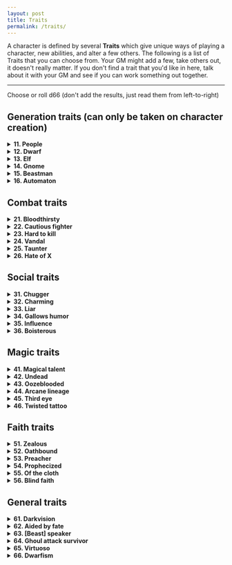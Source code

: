 ```yaml
---
layout: post
title: Traits
permalink: /traits/
---
```


A character is defined by several <b>Traits</b> which give unique ways of playing a character, new abilities, and alter a few others. The following is a list of Traits that you can choose from. Your GM might add a few, take others out, it doesn't really matter. If you don't find a trait that you'd like in here, talk about it with your GM and see if you can work something out together.
***

Choose or roll d66 (don't add the results, just read them from left-to-right)

## Generation traits (can only be taken on character creation)
<details markdown="1">
<summary><b>11. People</b></summary>

</details>

<details markdown="1">
<summary><b>12. Dwarf</b></summary>
<b>Level 1:</b> You have a beard, which takes up an Inventory slot. You can shave it off, but it'll regrow to full after a week. You can braid up to 4 Valuables into your beard (thus taking the same slot). For each Valuable you have braided into your beard, you have +1 HP.

<b>Level 2:</b> You can smell gold, jewels, treasure and precious metals. If you stand at a crossroads and sniff, the GM will tell you which direction has the most treasure. If you sniff an empty room, the GM will tell you if you smell the scent of hidden riches.

Bonus item: A dented helmet (acts as a Shield)

Roll 2 additional d4. If they land on Might, add 1, if they land on Wit, remove 1.
</details>

<details markdown="1">
<summary><b>13. Elf</b></summary>
<b>Level 1:</b> You're immortal to age, and can't be magically aged. Whenever you're dirtied, humiliated, or otherwise shown in a less-than-ideal light, you take a Wound. These Wounds don't heal until you've taken care of where it comes from (cleaning up, regaining your pride, etc).

<b>Level 2:</b> Natural, non-magical terrain doesn't affect you negatively in any way. You can walk on calm water. Your hair remains splendid after swimming in saltwater. Mud doesn't stain your boots. You don't cave into snow when you tread on it. Thorns part before you. Sand holds you just enough.

All attributes +2.
</details>

<details markdown="1">
<summary><b>14. Gnome</b></summary>
<b>Level 1:</b> You can't wield medium or heavy melee weapons, or mechanical ranged weapons. When you sleep, you can ask the GM, "If I do X, will Y happen?". The GM can truthfully answer by Yes, No or Maybe.

<b>Level 2:</b> 

Roll 2 additional d4. If they land on Lore, add 1, if they land on Might, remove 1.
</details>

<details markdown="1">
<summary><b>15. Beastman</b></summary>
You're an orc (pigman), a goblin (ratman) or a gnoll (dogman).

Scars you acquire give you either +1 Armor (if Inventory) or +1 HP (if Mind).

Might or Grace +1, Lore -2.
</details>

<details markdown="1">
<summary><b>16. Automaton</b></summary>
You have an attribute called PURPOSE (all caps is non-optional). It is always equal to your highest attribute. State your purpose in three words (for example, DEFEND-THIS-AREA, MUST-PROTECT-GEORGE, SLAY-ALL-MUTANTS, etc). Whenever you are in a situation where you're doing your purpose, roll PURPOSE instead of the normal attribute.
State also something that doesn't compute, in one word (for example, LOVE, WAR or TAXES). Whenever you're confronted with what you can't compute, either fall to 0 HP or shut down and reboot after a minute.
Someone with the appropriate tools can reprogram you while you're sleeping. They choose your new purpose. You choose what doesn't compute.

Lore -1.
</details>

## Combat traits
<details markdown="1">
<summary><b>21. Bloodthirsty</b></summary>
You love the smell of blood - yours or others. If you deal damage to an undamaged enemy, you heal 1 HP. If you're bathed in the mire of blood by the end of combat, heal all HP.

Bonus item: Notched axe (medium melee. Other warriors might want to compare. Some might want to kill you to prove a point)

+1 Grace.
</details>

<details markdown="1">
<summary><b>22. Cautious fighter</b></summary>
If you don't attack or cast a spell during a round of combat, your Armor is 5 (unless it was already higher).

Bonus item: Rampart shield (Armor, acts as a wall if you plant it firmly in the ground)
</details>

<details markdown="1">
<summary><b>23. Hard to kill</b></summary>
You aren't penalized by your current number of Wounds when you attempt to Stabilize.

Bonus item: Toothmarked leather belt (if you bite on it, you have a boon on any roll to resist pain effects)

+1 Might.
</details>

<details markdown="1">
<summary><b>24. Vandal</b></summary>
You deal maximum damage to unattended objects.

Bonus item: Spiked leather straps (Armor)
</details>

<details markdown="1">
<summary><b>25. Taunter</b></summary>
If you find a good, contextual insult to yell at your enemy during your turn ('good' defined by the other players, and GM, going 'ooooooooh') force a reaction roll with your Wit as penalty.

+1 Wit.
</details>

<details markdown="1">
<summary><b>26. Hate of X</b></summary>
When you get this trait, replace X by some kind of creature. Orcs. Humans. Dogs. Trees.
If your target rsembles, even closely, the subject of your hate, you deal +2 damage to them.

Bonus item: Trophy from a slain X (might anger or intimidate. Who knows)
</details>

## Social traits
<details markdown="1">
<summary><b>31. Chugger</b></summary>
You make friends around drink. If you chug a pint in front of someone, you get a boon to your Reaction roll.

Bonus item: Lucky tankard (if you drink booze from it, heal 1d6 HP)

-1 Wit.
</details>

<details markdown="1">
<summary><b>32. Charming</b></summary>
As long as you're the one doing the talking, you have +1 to all Reaction rolls.

Bonus item: Palm-sized mirror (great for looking around corners)
</details>

<details markdown="1">
<summary><b>33. Liar</b></summary>
Once per day, you can tell a lie that isn't obviously false, and people will believe you for [Wit] minutes. Then they'll realize the supercherie, and come to get you.

+1 Wit.
</details>

<details markdown="1">
<summary><b>34. Gallows humor</b></summary>
If you tell a dark joke during lunch, others who can hear you can heal as many Wounds as you have Scars in your Mind.

Bonus item: Trauma (as Scar in mind, but it's what allows you to tell such dark jokes)
</details>

<details markdown="1">
<summary><b>35. Influence</b></summary>
Your name bears importance and power. Most people of your kind will recognize you. You can force people to act towards you and your party as if you had a 10 on the Reaction roll - for a time. That is, unless they're above you on the hierarchical food chain.

Bonus item: Signet ring (Valuable, proof of your name)
</details>

<details markdown="1">
<summary><b>36. Boisterous</b></summary>
You can convince everyone you're the most important part of your party.

Bonus item: Flashy cloak (Armor, only if you have no other armor)
</details>

## Magic traits
<details markdown="1">
<summary><b>41. Magical talent</b></summary>
You have 1 base Magic dice. If you wave your hands around, you can make harmless flashes and puffs of smoke appear from your fingertips.

-1 Lore.
</details>

<details markdown="1">
<summary><b>42. Undead</b></summary>
You are cold to the touch. You're gaunt. Or perhaps you're just a skeleton, really - you choose; People will react accordingly. You don't remember what you were before, although your body does. You don't need to breathe or eat, and you won't age, even magically.

-2 Lore.
</details>

<details markdown="1">
<summary><b>43. Oozeblooded</b></summary>
You can split yourself into pieces tha can all autonomously act. Don't lose them.

+1 Grace, -1 Might.
</details>

<details markdown="1">
<summary><b>44. Arcane lineage</b></summary>
You can tell if an object is magical by licking it.

Bonus item: Jade pearl (can be knocked against your head once a day to get one Magic dice that lasts 1 hour)
</details>

<details markdown="1">
<summary><b>45. Third eye</b></summary>
You have a grotesque third eye on your forehead. As long as its open and uncovered, once per day you can roll the Reaction roll on an initial meeting with someone without having to interact with them (essentially knowing the result of the first Reaction roll in advance). When you see someone you know, you know their reaction roll toward you. These reaction rolls can be subject to change.

Bonus item: Wide-brimmed hat (hides most of your face)
</details>

<details markdown="1">
<summary><b>46. Twisted tattoo</b></summary>
When you roll 2 or more Magic dice, you can make one dice result equal another's. These doubles are counted towards Mishaps.

Bonus item: Magical tattoo (As Scar in your Mind, except is magical)
</details>

## Faith traits
<details markdown="1">
<summary><b>51. Zealous</b></summary>
During lunch, instead of eating, you can follow an esoteric ritual proper to your faith. Define it now.

Bonus item: Bloody whip (light melee, only deals damage on targets with 0 armor)
</details>

<details markdown="1">
<summary><b>52. Oathbound</b></summary>
Define your principal duty. You have a boon on all rolls to resist effects which would make you go against this duty.

Bonus item: Tragic memento (Once per day, hold it in your hand and state your duty aloud before acting to have a boon on the roll)
</details>

<details markdown="1">
<summary><b>53. Preacher</b></summary>
When you take an hour to proselytize to a crowd, [Wit]d6 people assist. Half of them are interested in what you say and keep looking. A quarter of them dislike what you say. You have a [Wit]-in-d6 chance to attract the attention of a fervent who'll help you, and potentially become your Follower. If so, they start with a Loyalty of 2.

+1 Wit.
</details>

<details markdown="1">
<summary><b>54. Prophecized</b></summary>
When anyone, even the GM, naturally rolls snake eyes (double '1's on a roll) or double '6's, you may state aloud, 'As the prophecy foretold.' You regain all HP, and the <i>very next</i> roll will be maximized (if it was double '1's) or minimized (if it was double '6's).

Bonus item: Birthmark (As Scar, except if ever you lose this, you aren't Prophecized anymore)
</details>

<details markdown="1">
<summary><b>55. Of the cloth</b></summary>
When you wear your robes openly, you are recognized as a member of your clergy. The general populace appreciates you, and are willing to shelter you and your party for a night unless you pose a threat.

Bonus item: Cloth of the clergy (acts as Armor against evil spirits and demons)
</details>

<details markdown="1">
<summary><b>56. Blind faith</b></summary>
When you follow your faith without consideration of the danger, heal 1 HP.

Bonus item: Blindfold (can see nearby invisible things when worn over eyes)
</details>

## General traits
<details markdown="1">
<summary><b>61. Darkvision</b></summary>
You can see in the dark as if you had a torch in your hand.

Bonus item: Magnifying glass (can be used to burn ants)
</details>

<details markdown="1">
<summary><b>62. Aided by fate</b></summary>
At the start of the day, roll a d6. Once per day, you can replace the result of <i>any</i> d6 roll by this result.

Bonus item: Pair of dice (loaded? Who knows)
</details>

<details markdown="1">
<summary><b>63. [Beast] speaker</b></summary>
Choose some kind of beast. Cats. Crows. Newts. You can talk to them. Doesn't mean they like you.

Bonus item: Small [beast] (as Follower, 1 HP, likes you)
</details>

<details markdown="1">
<summary><b>64. Ghoul attack survivor</b></summary>
By being very quiet, you can tell the difference between silence because there's nothing there, or silence because something doesn't want to be noticed.

+1 Lore.
</details>

<details markdown="1">
<summary><b>65. Virtuoso</b></summary>
You're <i>very</i> good at playing your instrument. People will stop what they're doing, as long as there's nothing threatening around, to listen.

Bonus item: Portable instrument of your choice (not very good quality)

+1 Grace.
</details>

<details markdown="1">
<summary><b>66. Dwarfism</b></summary>
You're a small individual. You can't wield medium or heavy weapons, or mechanical ranged weapons. You have a boon on any non-combat roll where your size would be advantageous.

Bonus item: Footstool (reach those high places)
</details>
